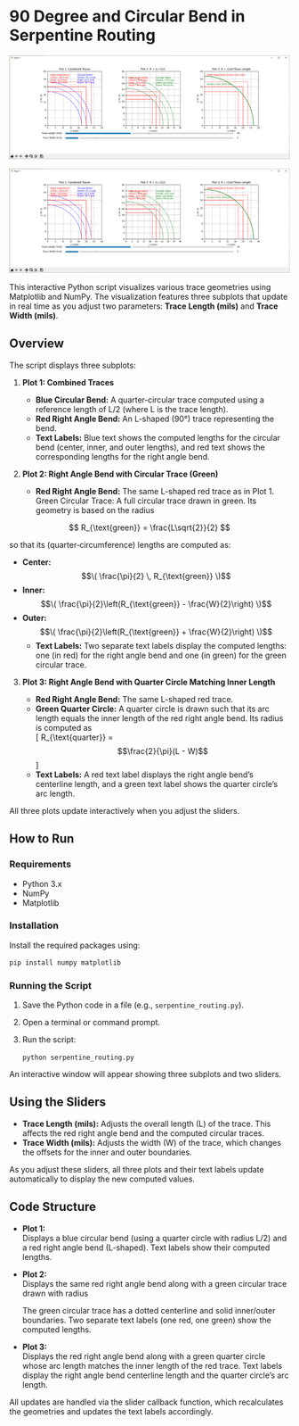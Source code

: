 # 90 Degree and Circular Bend in Serpentine Routing

![](https://github.com/seanhwang10/Serpentine-Routing-Delay/blob/main/2025-02-16_23-09-12.png)

![](https://github.com/seanhwang10/Serpentine-Routing-Delay/blob/main/2025-02-16_23-09-12.png)

This interactive Python script visualizes various trace geometries using Matplotlib and NumPy. The visualization features three subplots that update in real time as you adjust two parameters: **Trace Length (mils)** and **Trace Width (mils)**.

## Overview

The script displays three subplots:

1. **Plot 1: Combined Traces**  
   
   - **Blue Circular Bend:** A quarter‐circular trace computed using a reference length of L/2 (where L is the trace length).  
   - **Red Right Angle Bend:** An L-shaped (90°) trace representing the bend.
   - **Text Labels:** Blue text shows the computed lengths for the circular bend (center, inner, and outer lengths), and red text shows the corresponding lengths for the right angle bend.

2. **Plot 2: Right Angle Bend with Circular Trace (Green)**  
   
   - **Red Right Angle Bend:** The same L-shaped red trace as in Plot 1.
Green Circular Trace: A full circular trace drawn in green. Its geometry is based on the radius

$$ R_{\text{green}} = \frac{L\sqrt{2}}{2} $$

so that its (quarter‑circumference) lengths are computed as:

- **Center:** $$\( \frac{\pi}{2} \, R_{\text{green}} \)$$
- **Inner:** $$\( \frac{\pi}{2}\left(R_{\text{green}} - \frac{W}{2}\right) \)$$
- **Outer:** $$\( \frac{\pi}{2}\left(R_{\text{green}} + \frac{W}{2}\right) \)$$
   - **Text Labels:** Two separate text labels display the computed lengths: one (in red) for the right angle bend and one (in green) for the green circular trace.

3. **Plot 3: Right Angle Bend with Quarter Circle Matching Inner Length**  
   
   - **Red Right Angle Bend:** The same L-shaped red trace.
   - **Green Quarter Circle:** A quarter circle is drawn such that its arc length equals the inner length of the red right angle bend. Its radius is computed as  
     \[
     R_{\text{quarter}} = $$\frac{2}{\pi}(L - W)$$
     \]
   - **Text Labels:** A red text label displays the right angle bend’s centerline length, and a green text label shows the quarter circle’s arc length.

All three plots update interactively when you adjust the sliders.

## How to Run

### Requirements

- Python 3.x  
- NumPy  
- Matplotlib  

### Installation

Install the required packages using:

```bash
pip install numpy matplotlib
```

### Running the Script

1. Save the Python code in a file (e.g., `serpentine_routing.py`).

2. Open a terminal or command prompt.

3. Run the script:
   
   `python serpentine_routing.py`

An interactive window will appear showing three subplots and two sliders.

## Using the Sliders

- **Trace Length (mils):** Adjusts the overall length (L) of the trace. This affects the red right angle bend and the computed circular traces.
- **Trace Width (mils):** Adjusts the width (W) of the trace, which changes the offsets for the inner and outer boundaries.

As you adjust these sliders, all three plots and their text labels update automatically to display the new computed values.

## Code Structure

- **Plot 1:**  
  Displays a blue circular bend (using a quarter circle with radius L/2) and a red right angle bend (L-shaped). Text labels show their computed lengths.

- **Plot 2:**  
  Displays the same red right angle bend along with a green circular trace drawn with radius
  
  The green circular trace has a dotted centerline and solid inner/outer boundaries. Two separate text labels (one red, one green) show the computed lengths.

- **Plot 3:**  
  Displays the red right angle bend along with a green quarter circle whose arc length matches the inner length of the red trace. Text labels display the right angle bend centerline length and the quarter circle’s arc length.

All updates are handled via the slider callback function, which recalculates the geometries and updates the text labels accordingly.
